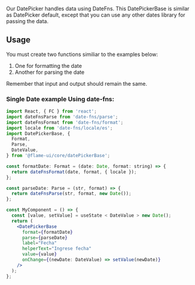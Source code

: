 Our DatePicker handles data using DateFns. This DatePickerBase is similar as DatePicker default, except that you can use any other dates library for passing the data.

## Usage

You must create two functions similiar to the examples below:

1.  One for formatting the date
2.  Another for parsing the date

Remember that input and output should remain the same.

### Single Date example Using date-fns:

```jsx
import React, { FC } from 'react';
import dateFnsParse from 'date-fns/parse';
import dateFnsFormat from 'date-fns/format';
import locale from 'date-fns/locale/es';
import DatePickerBase, {
  Format,
  Parse,
  DateValue,
} from '@flame-ui/core/datePickerBase';

const formatDate: Format = (date: Date, format: string) => {
  return dateFnsFormat(date, format, { locale });
};

const parseDate: Parse = (str, format) => {
  return dateFnsParse(str, format, new Date());
};

const MyComponent = () => {
  const [value, setValue] = useState < DateValue > new Date();
  return (
    <DatePickerBase
      format={formatDate}
      parse={parseDate}
      label="Fecha"
      helperText="Ingrese fecha"
      value={value}
      onChange={(newDate: DateValue) => setValue(newDate)}
    />
  );
};
```
